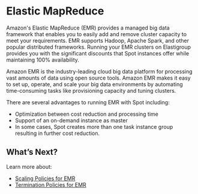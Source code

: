 # Elastic MapReduce

Amazon's Elastic MapReduce (EMR) provides a managed big data framework that enables you to easily add and remove cluster capacity to meet your requirements. EMR supports Hadoop, Apache Spark, and other popular distributed frameworks. Running your EMR clusters on Elastigroup provides you with the significant discounts that Spot instances offer while maintaining 100% availability.

Amazon EMR is the industry-leading cloud big data platform for processing vast amounts of data using open source tools. Amazon EMR makes it easy to set up, operate, and scale your big data environments by automating time-consuming tasks like provisioning capacity and tuning clusters.

There are several advantages to running EMR with Spot including:

- Optimization between cost reduction and processing time
- Support of an on-demand instance as master
- In some cases, Spot creates more than one task instance group resulting in further cost reduction.

## What’s Next?

Learn more about:

- [Scaling Policies for EMR](elastigroup/tools-integrations/elastic-mapreduce/scaling-policies-for-emr)
- [Termination Policies for EMR](elastigroup/tools-integrations/elastic-mapreduce/termination-policies-for-emr)
